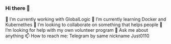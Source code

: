 ### Hi there 👋
🔭 I’m currently working with GlobalLogic
🌱 I’m currently learning Docker and Kubernethes
👯 I’m looking to collaborate on something that helps people
🤔 I’m looking for help with my own volunteer program
💬 Ask me about anything
📫 How to reach me: Telegram by same nickname Just0110
